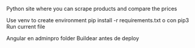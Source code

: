 Python site where you can scrape products and compare the prices

Use venv to create environment
pip install -r requirements.txt o con pip3
Run current file


Angular en adminpro folder
Buildear antes de deploy